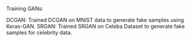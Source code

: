 Training GANs:

DCGAN:
Trained DCGAN on MNIST data to generate fake samples using Keras-GAN.
SRGAN:
Trained SRGAN on Celeba Dataset to generate fake samples for celebrity data.
